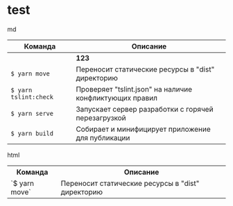 # test

md

| **Команда**           | **Описание**                                            |
|-----------------------|---------------------------------------------------------|
|             | **123** | **321** |  |
| `$ yarn move`         | Переносит статические ресурсы в "dist" директорию       |
| `$ yarn tslint:check` | Проверяет "tslint.json" на наличие конфликтующих правил |
| `$ yarn serve`        | Запускает сервер разработки с горячей перезагрузкой     |
| `$ yarn build`        | Собирает и минифицирует приложение для публикации       |

html

<table>
  <tr>
    <th>Команда</th>
    <th>Описание</th>
  </tr>
  <tr>
    <td>`$ yarn move`</td>
    <td>Переносит статические ресурсы в "dist" директорию</td>
  </tr>
</table>
